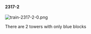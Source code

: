 #### 2317-2
![train-2317-2-0.png](https://github.com/lil-lab/nlvr/raw/master/nlvr/train/images/12/train-2317-2-0.png "train-2317-2-0.png")

There are 2 towers with only blue blocks